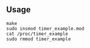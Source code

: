 ## Usage

```shell
make
sudo insmod timer_example.mod
cat /proc/timer_example
sudo rmmod timer_example
```